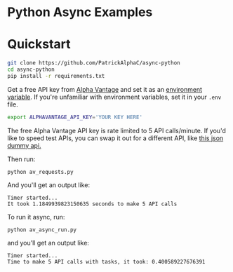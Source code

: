 # Python Async Examples

# Quickstart

```bash
git clone https://github.com/PatrickAlphaC/async-python
cd async-python
pip install -r requirements.txt
```
Get a free API key from [Alpha Vantage](https://www.alphavantage.co/support/#api-key) and set it as an [environment variable](https://www.twilio.com/blog/2017/01/how-to-set-environment-variables.html). If you're unfamiliar with environment variables, set it in your `.env` file.

```bash
export ALPHAVANTAGE_API_KEY='YOUR KEY HERE'
```

The free Alpha Vantage API key is rate limited to 5 API calls/minute. If you'd like to speed test APIs, you can swap it out for a different API, like [this json dummy api.](https://jsonplaceholder.typicode.com/)

Then run:
```
python av_requests.py
```
And you'll get an output like:
```
Timer started...
It took 1.1849939823150635 seconds to make 5 API calls
```

To run it async, run:
```
python av_async_run.py 
```
and you'll get an output like:
```
Timer started...
Time to make 5 API calls with tasks, it took: 0.400589227676391
```

